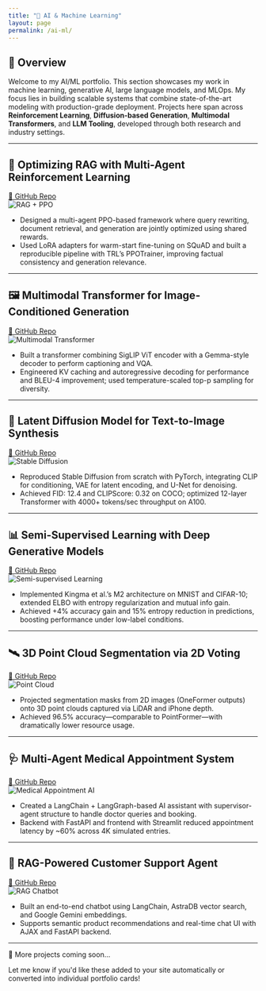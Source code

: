 ```yaml
---
title: "🧠 AI & Machine Learning"
layout: page
permalink: /ai-ml/
---
```


## 🚀 Overview

Welcome to my AI/ML portfolio. This section showcases my work in machine learning, generative AI, large language models, and MLOps. My focus lies in building scalable systems that combine state-of-the-art modeling with production-grade deployment. Projects here span across **Reinforcement Learning**, **Diffusion-based Generation**, **Multimodal Transformers**, and **LLM Tooling**, developed through both research and industry settings.

---

## 🔁 Optimizing RAG with Multi-Agent Reinforcement Learning  
[🔗 GitHub Repo](https://github.com/raviraj988)  
![RAG + PPO](../images/projects/rag-ppo.png)

- Designed a multi-agent PPO-based framework where query rewriting, document retrieval, and generation are jointly optimized using shared rewards.
- Used LoRA adapters for warm-start fine-tuning on SQuAD and built a reproducible pipeline with TRL’s PPOTrainer, improving factual consistency and generation relevance.

---

## 🖼️ Multimodal Transformer for Image-Conditioned Generation  
[🔗 GitHub Repo](https://github.com/yourusername/siglip-gemma)  
![Multimodal Transformer](../images/projects/siglip-gemma.png)

- Built a transformer combining SigLIP ViT encoder with a Gemma-style decoder to perform captioning and VQA.
- Engineered KV caching and autoregressive decoding for performance and BLEU-4 improvement; used temperature-scaled top-p sampling for diversity.

---

## 🎨 Latent Diffusion Model for Text-to-Image Synthesis  
[🔗 GitHub Repo](https://github.com/hkproj/pytorch-stable-diffusion)  
![Stable Diffusion](../images/projects/latent-diffusion.png)

- Reproduced Stable Diffusion from scratch with PyTorch, integrating CLIP for conditioning, VAE for latent encoding, and U-Net for denoising.
- Achieved FID: 12.4 and CLIPScore: 0.32 on COCO; optimized 12-layer Transformer with 4000+ tokens/sec throughput on A100.

---

## 📊 Semi-Supervised Learning with Deep Generative Models  
[🔗 GitHub Repo](https://github.com/raviraj988/Enhancing_SSL_Using_Deep_Gen_Models)  
![Semi-supervised Learning](../images/projects/ssl-dgm.png)

- Implemented Kingma et al.’s M2 architecture on MNIST and CIFAR-10; extended ELBO with entropy regularization and mutual info gain.
- Achieved +4% accuracy gain and 15% entropy reduction in predictions, boosting performance under low-label conditions.

---

## 🛰️ 3D Point Cloud Segmentation via 2D Voting  
[🔗 GitHub Repo](https://github.com/raviraj988/3D-POINT-CLOUD-SEGMENTATION-USING-2D-IMAGE-SEGMENTATION)  
![Point Cloud](../images/projects/pointcloud.png)

- Projected segmentation masks from 2D images (OneFormer outputs) onto 3D point clouds captured via LiDAR and iPhone depth.
- Achieved 96.5% accuracy—comparable to PointFormer—with dramatically lower resource usage.

---

## 🩺 Multi-Agent Medical Appointment System  
[🔗 GitHub Repo](https://github.com/raviraj988/Multi_Agent_System_For_Doctor-s_Appointment)  
![Medical Appointment AI](../images/projects/doctor-agent.png)

- Created a LangChain + LangGraph-based AI assistant with supervisor-agent structure to handle doctor queries and booking.
- Backend with FastAPI and frontend with Streamlit reduced appointment latency by ~60% across 4K simulated entries.

---

## 💬 RAG-Powered Customer Support Agent  
[🔗 GitHub Repo](https://github.com/raviraj988/RAG_Customer_support_System)  
![RAG Chatbot](../images/projects/rag-chatbot.png)

- Built an end-to-end chatbot using LangChain, AstraDB vector search, and Google Gemini embeddings.
- Supports semantic product recommendations and real-time chat UI with AJAX and FastAPI backend.

---

🧠 More projects coming soon...

Let me know if you'd like these added to your site automatically or converted into individual portfolio cards!
